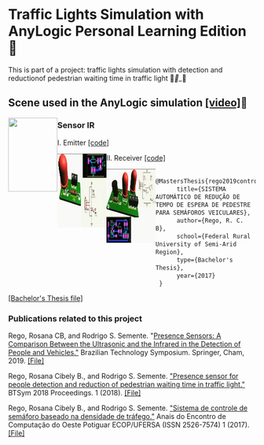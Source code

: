 # Traffic Lights Simulation with AnyLogic Personal Learning Edition  🚥

This is part of a project: traffic lights simulation with detection and reductionof pedestrian waiting time in traffic light 🚦___🚶____🚗


## Scene used in the AnyLogic simulation [[video]](https://www.youtube.com/watch?v=acUIbqaz8h4)🛑

<img align="left" src="https://github.com/roscibely/traffic-lights-simulation/blob/master/anylogic-simulation/FOTO_AEREA.png" width="100" height="150">


### Sensor IR

I. Emitter [[code]](https://github.com/roscibely/traffic-lights-simulation/blob/master/test-sensors/sensor-ir/sensor-ir.ino)

<img align="left" src="https://github.com/roscibely/Traffic-lights-simulation-AnyLogic/blob/master/infra1.png" width="100" height="150">
    
II. Receiver [[code]](https://github.com/roscibely/traffic-lights-simulation/blob/master/test-sensors/sensor-ir/sensor-ir.ino)
    
<img align="left" src="https://github.com/roscibely/Traffic-lights-simulation-AnyLogic/blob/master/receptor.png" width="100" height="150">
 
     @MastersThesis{rego2019controle,
          title={SISTEMA AUTOMÁTICO DE REDUÇÃO DE TEMPO DE ESPERA DE PEDESTRE PARA SEMÁFOROS VEICULARES},
          author={Rego, R. C. B},
          school={Federal Rural University of Semi-Arid Region},
          type={Bachelor's Thesis},
          year={2017}
     }
     
 [[Bachelor's Thesis file]](https://engcomputacaopaudosferros.ufersa.edu.br/wp-content/uploads/sites/87/2018/06/tcc_cibely.pdf)
 
### Publications related to this project

Rego, Rosana CB, and Rodrigo S. Semente. "[Presence Sensors: A Comparison Between the Ultrasonic and the Infrared in the Detection of People and Vehicles."](https://doi.org/10.1007/978-3-030-57548-9_54) Brazilian Technology Symposium. Springer, Cham, 2019. [[File]](https://raw.githubusercontent.com/roscibely/traffic-lights-simulation/master/papers/Rego-Semente2021_Chapter_PresenceSensorsAComparisonBetw.pdf)

Rego, Rosana Cibely B., and Rodrigo S. Semente. ["Presence sensor for people detection and reduction of pedestrian waiting time in traffic light."](https://www.lcv.fee.unicamp.br/images/BTSym18/Papers/030.pdf) BTSym 2018 Proceedings. 1 (2018). [[File]](https://raw.githubusercontent.com/roscibely/traffic-lights-simulation/master/papers/030.pdf)

Rego, Rosana Cibely B., and Rodrigo S. Semente. ["Sistema de controle de semáforo baseado na densidade de tráfego."](https://periodicos.ufersa.edu.br/index.php/ecop/article/view/7073) Anais do Encontro de Computação do Oeste Potiguar ECOP/UFERSA (ISSN 2526-7574) 1 (2017). [[File]](https://raw.githubusercontent.com/roscibely/traffic-lights-simulation/master/papers/7073-Texto%20do%20artigo-33782-2-10-20180903.pdf)
